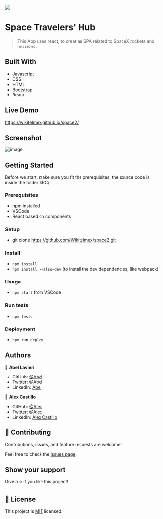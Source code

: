 ![](https://img.shields.io/badge/Microverse-blueviolet)

# Space Travelers' Hub
> This App uses react, to creat an SPA related to SpaceX rockets and missions.

## Built With
- Javascript
- CSS
- HTML
- Bootstrap
- React

## Live Demo
https://wikitelmex.github.io/space2/

## Screenshot
![image](https://user-images.githubusercontent.com/59240486/142464085-7ea17d81-8ba5-43f5-832c-77e00b25aee3.png)

## Getting Started
Before we start, make sure you fit the prerequisites, the source code is inside the folder SRC/ 

### Prerequisites
- npm installed
- VSCode
- React based on components

### Setup
- git clone https://github.com/Wikitelmex/space2.git
  
### Install
- `npm install`
- `npm install --also=dev` (to install the dev dependencies, like webpack)

### Usage
- `npm start` from VSCode

### Run tests
- `npm tests`

### Deployment
- `npm run deploy`

## Authors

👤 **Abel Lavieri**
- GitHub: [@Abel](https://github.com/alvp01)
- Twitter: [@Abel](https://twitter.com/alvp01)
- LinkedIn: [Abel](https://www.linkedin.com/in/alvp01/)

👤 **Alex Castillo**
- GitHub: [@Alex](https://github.com/Wikitelmex)
- Twitter: [@Alex](https://twitter.com/Alejand84515448)
- LinkedIn: [Alex Castillo](https://www.linkedin.com/in/alejandro-castillo-6849131a9/)

## 🤝 Contributing
Contributions, issues, and feature requests are welcome!

Feel free to check the [issues page](https://github.com/Wikitelmex/kanban-capstone/issues).

## Show your support
Give a ⭐️ if you like this project!


## 📝 License
This project is [MIT](./MIT.md) licensed.
